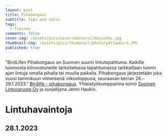 ```yaml
---
layout: post
title: Pihabongaus
subtitle: tips and notes
tags:
  - Tiainen
comments: false
cover-img: /assets/pics/cover/photo/silkkiuikku.jpg
thumbnail-img: /assets/pics/thumbnail/photo/yellowbird.JPG
published: true
---
```


"BirdLifen Pihabongaus on Suomen suurin lintutapahtuma. Kaikille luonnosta kiinnostuneille tarkoitetussa tapahtumassa tarkkaillaan tunnin ajan lintuja omalla pihalla tai muulla paikalla. Pihabongaus järjestetään joka vuosi tammikuun viimeisenä viikonloppuna, seuraavan kerran 28.–29.1.2023." [Birdlife - pihabongaus](https://www.birdlife.fi/tapahtumat/pihabongaus/). Yhteistyökumppanina toimii [Suomen Lintuvaruste Oy](https://www.suomenlintuvaruste.com/index.html) ja suojelijana Jenni Haukio.

# Lintuhavaintoja

## 28.1.2023